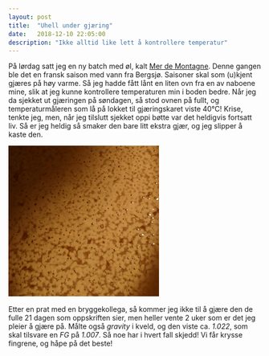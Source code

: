 ```yaml
---
layout: post
title:  "Uhell under gjæring"
date:   2018-12-10 22:05:00
description: "Ikke alltid like lett å kontrollere temperatur"
---
```


På lørdag satt jeg en ny batch med øl, kalt [Mer de Montagne](/batch/6-mer-de-montagne). Denne gangen ble det en fransk saison med vann fra Bergsjø. Saisoner skal som (u)kjent gjæres på høy varme. Så jeg hadde fått lånt en liten ovn fra en av naboene mine, slik at jeg kunne kontrollere temperaturen min i boden bedre. Når jeg da sjekket ut gjæringen på søndagen, så stod ovnen på fullt, og temperaturmåleren som lå på lokket til gjæringskaret viste 40°C! Krise, tenkte jeg, men, når jeg tilslutt sjekket oppi bøtte var det heldigvis fortsatt liv. Så er jeg heldig så smaker den bare litt ekstra gjær, og jeg slipper å kaste den.

![Fransk gjær](/assets/blogg/french_yeast.png)

Etter en prat med en bryggekollega, så kommer jeg ikke til å gjære den de fulle 21 dagen som oppskriften sier, men heller vente 2 uker som er det jeg pleier å gjære på. Målte også *gravity* i kveld, og den viste ca. *1.022*, som skal tilsvare en *FG* på *1.007*. Så noe har i hvert fall skjedd! Vi får krysse fingrene, og håpe på det beste!

